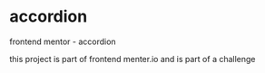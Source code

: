 # accordion
frontend mentor - accordion

this project is part of  frontend menter.io and is part of a challenge 

